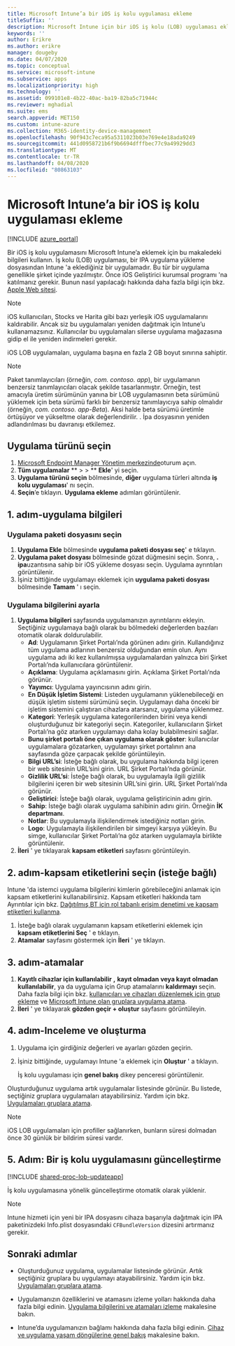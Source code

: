 ```yaml
---
title: Microsoft Intune’a bir iOS iş kolu uygulaması ekleme
titleSuffix: ''
description: Microsoft Intune için bir iOS iş kolu (LOB) uygulaması ekleme hakkında bilgi edinin.
keywords: ''
author: Erikre
ms.author: erikre
manager: dougeby
ms.date: 04/07/2020
ms.topic: conceptual
ms.service: microsoft-intune
ms.subservice: apps
ms.localizationpriority: high
ms.technology: ''
ms.assetid: 099101e8-4b22-40ac-ba19-82ba5c71944c
ms.reviewer: mghadial
ms.suite: ems
search.appverid: MET150
ms.custom: intune-azure
ms.collection: M365-identity-device-management
ms.openlocfilehash: 90f943c7eca95a5311023b03e769e4e18ada9249
ms.sourcegitcommit: 441d0958721b6f9b6694dfffbec77c9a49929dd3
ms.translationtype: MT
ms.contentlocale: tr-TR
ms.lasthandoff: 04/08/2020
ms.locfileid: "80863103"
---
```

# <a name="add-an-ios-line-of-business-app-to-microsoft-intune"></a>Microsoft Intune’a bir iOS iş kolu uygulaması ekleme

[!INCLUDE [azure_portal](../includes/azure_portal.md)]

Bir iOS iş kolu uygulamasını Microsoft Intune’a eklemek için bu makaledeki bilgileri kullanın. İş kolu (LOB) uygulaması, bir IPA uygulama yükleme dosyasından Intune 'a eklediğiniz bir uygulamadır. Bu tür bir uygulama genellikle şirket içinde yazılmıştır. Önce iOS Geliştirici kurumsal programı 'na katılmanız gerekir. Bunun nasıl yapılacağı hakkında daha fazla bilgi için bkz. [Apple Web sitesi](https://developer.apple.com/programs/ios/enterprise/).

> [!NOTE]
> iOS kullanıcıları, Stocks ve Harita gibi bazı yerleşik iOS uygulamalarını kaldırabilir. Ancak siz bu uygulamaları yeniden dağıtmak için Intune’u kullanamazsınız. Kullanıcılar bu uygulamaları silerse uygulama mağazasına gidip el ile yeniden indirmeleri gerekir.
>
> iOS LOB uygulamaları, uygulama başına en fazla 2 GB boyut sınırına sahiptir.

> [!NOTE]
> Paket tanımlayıcıları (örneğin, *com. contoso. app*), bir uygulamanın benzersiz tanımlayıcıları olacak şekilde tasarlanmıştır. Örneğin, test amacıyla üretim sürümünün yanına bir LOB uygulamasının beta sürümünü yüklemek için beta sürümü farklı bir benzersiz tanımlayıcıya sahip olmalıdır (örneğin, *com. contoso. app-Beta*). Aksi halde beta sürümü üretimle örtüşüyor ve yükseltme olarak değerlendirilir. . İpa dosyasının yeniden adlandırılması bu davranışı etkilemez.

## <a name="select-the-app-type"></a>Uygulama türünü seçin

1. [Microsoft Endpoint Manager Yönetim merkezinde](https://go.microsoft.com/fwlink/?linkid=2109431)oturum açın.
2. **Tüm uygulamalar** ** >  > ** **Ekle**' yi seçin.
3. **Uygulama türünü seçin** bölmesinde, **diğer** uygulama türleri altında **iş kolu uygulaması**' nı seçin.
4. **Seçin**’e tıklayın. **Uygulama ekleme** adımları görüntülenir.

## <a name="step-1---app-information"></a>1\. adım-uygulama bilgileri

### <a name="select-the-app-package-file"></a>Uygulama paketi dosyasını seçin

1. **Uygulama Ekle** bölmesinde **uygulama paketi dosyası seç**' e tıklayın. 
2. **Uygulama paket dosyası** bölmesinde gözat düğmesini seçin. Sonra, **. ipa**uzantısına sahip bir iOS yükleme dosyası seçin.
   Uygulama ayrıntıları görüntülenir.
3. İşiniz bittiğinde uygulamayı eklemek için **uygulama paketi dosyası** bölmesinde **Tamam** ' ı seçin.

### <a name="set-app-information"></a>Uygulama bilgilerini ayarla

1. **Uygulama bilgileri** sayfasında uygulamanızın ayrıntılarını ekleyin. Seçtiğiniz uygulamaya bağlı olarak bu bölmedeki değerlerden bazıları otomatik olarak doldurulabilir.
    - **Ad**: Uygulamanın Şirket Portalı’nda görünen adını girin. Kullandığınız tüm uygulama adlarının benzersiz olduğundan emin olun. Aynı uygulama adı iki kez kullanılmışsa uygulamalardan yalnızca biri Şirket Portalı’nda kullanıcılara görüntülenir.
    - **Açıklama**: Uygulama açıklamasını girin. Açıklama Şirket Portalı’nda görünür.
    - **Yayımcı**: Uygulama yayıncısının adını girin.
    - **En Düşük İşletim Sistemi**: Listeden uygulamanın yüklenebileceği en düşük işletim sistemi sürümünü seçin. Uygulamayı daha önceki bir işletim sistemini çalıştıran cihazlara atarsanız, uygulama yüklenmez.
    - **Kategori**: Yerleşik uygulama kategorilerinden birini veya kendi oluşturduğunuz bir kategoriyi seçin. Kategoriler, kullanıcıların Şirket Portalı’na göz atarken uygulamayı daha kolay bulabilmesini sağlar.
    - **Bunu şirket portalı öne çıkan uygulama olarak göster**: kullanıcılar uygulamalara gözatarken, uygulamayı şirket portalının ana sayfasında göze çarpacak şekilde görüntüleyin.
    - **Bilgi URL’si**: İsteğe bağlı olarak, bu uygulama hakkında bilgi içeren bir web sitesinin URL’sini girin. URL Şirket Portalı’nda görünür.
    - **Gizlilik URL’si**: İsteğe bağlı olarak, bu uygulamayla ilgili gizlilik bilgilerini içeren bir web sitesinin URL’sini girin. URL Şirket Portalı’nda görünür.
    - **Geliştirici**: İsteğe bağlı olarak, uygulama geliştiricinin adını girin.
    - **Sahip**: İsteğe bağlı olarak uygulama sahibinin adını girin. Örneğin **İK departmanı**.
    - **Notlar**: Bu uygulamayla ilişkilendirmek istediğiniz notları girin.
    - **Logo**: Uygulamayla ilişkilendirilen bir simgeyi karşıya yükleyin. Bu simge, kullanıcılar Şirket Portalı’na göz atarken uygulamayla birlikte görüntülenir.
2. **İleri** ' ye tıklayarak **kapsam etiketleri** sayfasını görüntüleyin.

## <a name="step-2---select-scope-tags-optional"></a>2\. adım-kapsam etiketlerini seçin (isteğe bağlı)
Intune 'da istemci uygulama bilgilerini kimlerin görebileceğini anlamak için kapsam etiketlerini kullanabilirsiniz. Kapsam etiketleri hakkında tam Ayrıntılar için bkz. [Dağıtılmış BT için rol tabanlı erişim denetimi ve kapsam etiketleri kullanma](../fundamentals/scope-tags.md).

1. İsteğe bağlı olarak uygulamanın kapsam etiketlerini eklemek için **kapsam etiketlerini Seç** ' e tıklayın. 
2. **Atamalar** sayfasını göstermek için **İleri** ' ye tıklayın.

## <a name="step-3---assignments"></a>3\. adım-atamalar

1. **Kayıtlı cihazlar için kullanılabilir** **,** **kayıt olmadan veya kayıt olmadan kullanılabilir**, ya da uygulama için Grup atamalarını **kaldırmayı** seçin. Daha fazla bilgi için bkz. [kullanıcıları ve cihazları düzenlemek için grup ekleme](../fundamentals/groups-add.md) ve [Microsoft Intune olan gruplara uygulama atama](apps-deploy.md).
2. **İleri** ' ye tıklayarak **gözden geçir + oluştur** sayfasını görüntüleyin.

## <a name="step-4---review--create"></a>4\. adım-Inceleme ve oluşturma

1. Uygulama için girdiğiniz değerleri ve ayarları gözden geçirin.
2. İşiniz bittiğinde, uygulamayı Intune 'a eklemek için **Oluştur** ' a tıklayın.

    İş kolu uygulaması için **genel bakış** dikey penceresi görüntülenir.

Oluşturduğunuz uygulama artık uygulamalar listesinde görünür. Bu listede, seçtiğiniz gruplara uygulamaları atayabilirsiniz. Yardım için bkz. [Uygulamaları gruplara atama](apps-deploy.md).

> [!NOTE]
> iOS LOB uygulamaları için profiller sağlanırken, bunların süresi dolmadan önce 30 günlük bir bildirim süresi vardır.

## <a name="step-5-update-a-line-of-business-app"></a>5\. Adım: Bir iş kolu uygulamasını güncelleştirme

[!INCLUDE [shared-proc-lob-updateapp](../includes/shared-proc-lob-updateapp.md)]

İş kolu uygulamasına yönelik güncelleştirme otomatik olarak yüklenir.

> [!NOTE]
> Intune hizmeti için yeni bir IPA dosyasını cihaza başarıyla dağıtmak için IPA paketinizdeki Info.plist dosyasındaki `CFBundleVersion` dizesini artırmanız gerekir.

## <a name="next-steps"></a>Sonraki adımlar

- Oluşturduğunuz uygulama, uygulamalar listesinde görünür. Artık seçtiğiniz gruplara bu uygulamayı atayabilirsiniz. Yardım için bkz. [Uygulamaları gruplara atama](apps-deploy.md).

- Uygulamanızın özelliklerini ve atamasını izleme yolları hakkında daha fazla bilgi edinin. [Uygulama bilgilerini ve atamaları izleme](apps-monitor.md) makalesine bakın.

- Intune’da uygulamanızın bağlamı hakkında daha fazla bilgi edinin. [Cihaz ve uygulama yaşam döngülerine genel bakış](../fundamentals/device-lifecycle.md) makalesine bakın.
